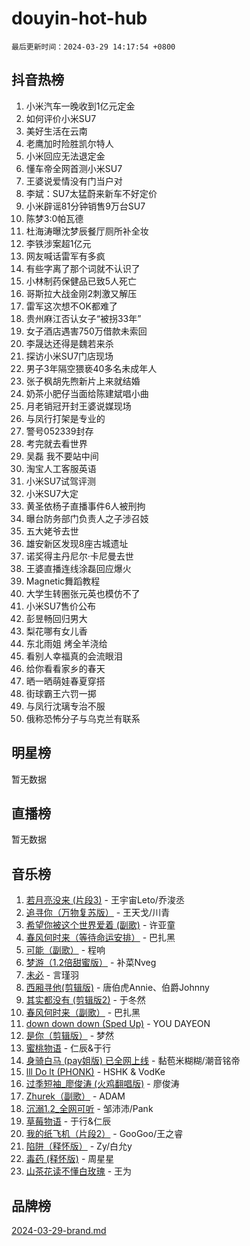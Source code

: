 # douyin-hot-hub

`最后更新时间：2024-03-29 14:17:54 +0800`

## 抖音热榜

1. 小米汽车一晚收到1亿元定金
1. 如何评价小米SU7
1. 美好生活在云南
1. 老鹰加时险胜凯尔特人
1. 小米回应无法退定金
1. 懂车帝全网首测小米SU7
1. 王婆说爱情没有门当户对
1. 李斌：SU7太猛蔚来新车不好定价
1. 小米辟谣81分钟销售9万台SU7
1. 陈梦3:0帕瓦德
1. 杜海涛曝沈梦辰餐厅厕所补全妆
1. 李铁涉案超1亿元
1. 网友喊话雷军有多疯
1. 有些字离了那个词就不认识了
1. 小林制药保健品已致5人死亡
1. 哥斯拉大战金刚2刺激又解压
1. 雷军这次想不OK都难了
1. 贵州麻江否认女子“被拐33年”
1. 女子酒店遇害750万借款未索回
1. 李晟达还得是魏若来杀
1. 探访小米SU7门店现场
1. 男子3年隔空猥亵40多名未成年人
1. 张子枫胡先煦新片上来就结婚
1. 奶茶小肥仔当面给陈建斌唱小曲
1. 月老销冠开封王婆说媒现场
1. 与凤行打架是专业的
1. 警号052339封存
1. 考完就去看世界
1. 吴磊 我不要站中间
1. 淘宝人工客服英语
1. 小米SU7试驾评测
1. 小米SU7大定
1. 黄圣依杨子直播事件6人被刑拘
1. 曝台防务部门负责人之子涉召妓
1. 五大姥爷去世
1. 雄安新区发现8座古城遗址
1. 诺奖得主丹尼尔·卡尼曼去世
1. 王婆直播连线涂磊回应爆火
1. Magnetic舞蹈教程
1. 大学生转圈张元英也模仿不了
1. 小米SU7售价公布
1. 彭昱畅回归男大
1. 梨花哪有女儿香
1. 东北雨姐 烤全羊浇给
1. 看别人幸福真的会流眼泪
1. 给你看看家乡的春天
1. 晒一晒萌娃春夏穿搭
1. 街球霸王六罚一掷
1. 与凤行沈璃专治不服
1. 俄称恐怖分子与乌克兰有联系

## 明星榜

暂无数据

## 直播榜

暂无数据

## 音乐榜

1. [若月亮没来 (片段3)](https://sf5-hl-cdn-tos.douyinstatic.com/obj/tos-cn-ve-2774/okfyEUsGW1B1ovJi5JiN9IjvAT2lMwA054GoEB) - 王宇宙Leto/乔浚丞
1. [追寻你（万物复苏版）](https://sf27-cdn-tos.douyinstatic.com/obj/tos-cn-ve-2774/oYeAZJsbjIDit9APmBg8u6uDUQnHmoCf3gbo74) - 王天戈/川青
1. [希望你被这个世界爱着 (副歌)](https://sf5-hl-cdn-tos.douyinstatic.com/obj/tos-cn-ve-2774/oUHCmWQfZlE3QQBKBeD8rCFLpJzPgCpImhsxMt) - 许亚童
1. [春风何时来（等待命运安排）](https://sf5-hl-cdn-tos.douyinstatic.com/obj/tos-cn-ve-2774/oICBNbD3gelMfB4WgiD1KI2jQtXZE2FgHLwtsl) - 巴扎黑
1. [可能（副歌）](https://sf5-hl-cdn-tos.douyinstatic.com/obj/tos-cn-ve-2774/cde1731888894259b333569393c2fb51) - 程响
1. [梦游（1.2倍甜蜜版）](https://sf5-hl-cdn-tos.douyinstatic.com/obj/tos-cn-ve-2774/o4gyAUm8hwufoEABmwVIiQtHsFuGzAEEWtNMzo) - 补菜Nveg
1. [未必](https://sf3-cdn-tos.douyinstatic.com/obj/tos-cn-ve-2774/ogntQMFnKQDZUgTCYuJgfLEtleYZZFxBQqhhFB) - 言瑾羽
1. [西厢寻他(剪辑版)](https://sf5-hl-cdn-tos.douyinstatic.com/obj/tos-cn-ve-2774/oUsAVfAQKlRNxEv5qxvIB8o5qmIWUcXbzJKJhw) - 唐伯虎Annie、伯爵Johnny
1. [其实都没有 (剪辑版2)](https://sf6-cdn-tos.douyinstatic.com/obj/tos-cn-ve-2774/oEBNQenHZtBhxYjGgUDQk0BCHTigQafgFlbQ7k) - 于冬然
1. [春风何时来（副歌）](https://sf5-hl-cdn-tos.douyinstatic.com/obj/tos-cn-ve-2774/ow7tbAiAWI2giBUrmu0hMMh3UYP3ZXdbDYiXd) - 巴扎黑
1. [down down down (Sped Up)](https://sf5-hl-cdn-tos.douyinstatic.com/obj/tos-cn-ve-2774/ow80iABiXIO9DsFwK6WeZKMaJRi3BPJAotDy8m) - YOU DAYEON
1. [是你（剪辑版）](https://sf3-cdn-tos.douyinstatic.com/obj/tos-cn-ve-2774/46019dae783c4c969944217fe1cfafc4) - 梦然
1. [蜜桃物语](https://sf5-hl-cdn-tos.douyinstatic.com/obj/tos-cn-ve-2774/oIhOSCZtIACtYU4XQkngiW9kCBfVD1Fz9IYeqL) - 仁辰&于行
1. [身骑白马 (pay姐版) 已全网上线](https://sf6-cdn-tos.douyinstatic.com/obj/tos-cn-ve-2774/oQLO5ZgLsFkaDhdIIveF2zUCgfweY0gWaH4AQG) - 黏苞米糊糊/潮音铭帝
1. [lll Do lt (PHONK)](https://sf6-cdn-tos.douyinstatic.com/obj/tos-cn-ve-2774/osfNbddrZl4hIgEDk6kFftBDBJ1X8MZxH1QCOB) - HSHK & VodKe
1. [过季短袖_廖俊涛 (火鸡翻唱版)](https://sf5-hl-cdn-tos.douyinstatic.com/obj/tos-cn-ve-2774/ogQVJl0tRBKxQgZji7YClFEBrVDeHpPTWfCZbQ) - 廖俊涛
1. [Zhurek（副歌）](https://sf5-hl-cdn-tos.douyinstatic.com/obj/tos-cn-ve-2774/ooQm8FBZQDlf0btEYgVpCcSCQfrdJGBEKZYBGS) - ADAM
1. [沉溺1.2_全网可听](https://sf6-cdn-tos.douyinstatic.com/obj/tos-cn-ve-2774/ok2QoiBqsWAX9McZmWiI9gAB0EzwD4Xj6yfmtH) - 邹沛沛/Pank
1. [草莓物语](https://sf5-hl-cdn-tos.douyinstatic.com/obj/tos-cn-ve-2774/okynhJ7jEAIIZBfsLgYMEI8QC3WbQNN66RKzhT) - 于行&仁辰
1. [我的纸飞机（片段2）](https://sf5-hl-cdn-tos.douyinstatic.com/obj/tos-cn-ve-2774/oM2ZrKcg2CD5AeRB2gkeXOFB1IxAGJdZPazYHf) - GooGoo/王之睿
1. [陷阱（释怀版）](https://sf6-cdn-tos.douyinstatic.com/obj/tos-cn-ve-2774/oE8C21LeZrzKLDFfQYgMzx4GAIHageG5IzayY7) - Zy/白允y
1. [毒药 (释怀版)](https://sf5-hl-cdn-tos.douyinstatic.com/obj/tos-cn-ve-2774/oYILMEAzspdZBIzy4frJNB8ZHPHWAhiwowd4Ad) - 周星星
1. [山茶花读不懂白玫瑰](https://sf5-hl-cdn-tos.douyinstatic.com/obj/tos-cn-ve-2774/osfn8B7DktrRHEPJgPCfDbw7QDQEkwC16BxZg9) - 王为

## 品牌榜

[2024-03-29-brand.md](2024-03-29-brand.md)
